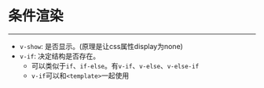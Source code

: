 # 条件渲染

---

* `v-show`: 是否显示。(原理是让css属性display为none)
* `v-if`: 决定结构是否存在。 
  * 可以类似于`if`、`if-else`。有`v-if`、`v-else`、`v-else-if`
  * `v-if`可以和`<template>`一起使用
